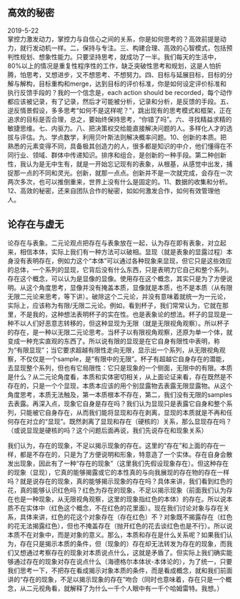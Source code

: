 ## 高效的秘密
2019-5-22   
    掌控力激发动力，掌控力与自信心之间的关系，你是如何思考的？高效前提是动力，就行发动机一样。二，保持与专注。三、构建合理、高效的心智模式，包括预判性规划、想象性能力。只要坚持思考，就成功了一半。我们每天的生活中，80%以上的情况是重复性程序性的工作，缺乏突破性思考和规划，这是人怕折腾，怕思考，又想进步，又不想思考、不想努力。四、目标与延展目标，目标的分解与解构，目标重构和merge，达到目标的评价标准，你是如何设定评价标准和执行反馈手段的？我的一个信念是，each action should be recorded，每个动作都应该被记录，有了记录，然后才可能被分析，记录和分析，是反馈的手段。五、逆反情景假设，多多思考“如何不是这样呢？”，跳出现有的思考模式和框架，正在追求的目标是否合理，总之，要始终保持思考，“你错了吗”。六、寻找精益求精的敏捷思维。七、内驱力。八、把决策权交给能直接解决问题的人。多样化人才的选拔与评估。九、学点数学，利用贝叶斯法则解决概率问题。10、创新的本质。把熟悉的元素变得不同，具备极其创造力的人，很多都是知识的中介，他们懂得在不同行业、领域、群体中传递知识。排序和组合，是创新的一种手段。第二种创新性，我认为是无中生有，就是一开始忘记现有的表象，从根基，从感觉中出发，捕捉那一点的不同和灵光。创新，就那一点点。创新并不是一次就完成，会存在一次两次多次，也可以推倒重来，世界上没有什么是固定的。11、数据的收集和分析。12、高效的秘密，还来自团队合作的秘密，如如何激发合作，如何有效管理他人。

## 论存在与虚无
  论存在与表象。二元论观点把存在与表象放在一起，认为存在即有表象，对立起来，相信本体，实际上我们有一种方法可以破相。显现（就是表象的显露过程）本身没有表明存在，例如力这个“本体”可以通过各种现象来显现，但它只是这些效应的总体，一个系列的显现，它背后没有什么东西，只是表明力它自己和整个系列。存在这个概念，可以认为是显像的显像。使用存在这个概念，其实只是为了方便说明。从这个角度思考，显像并没有掩盖本质，显像就是本质，也不是本质（从有限无限二元论来思考，等下讲）。破除这个二元论，并没有意味着就统一为一元论，实际上，应该称为有限/无限二元论。例如，看到杯子，我们常常认为，它就在那里，不是我的，这种想法表明杯子的实在性。也是表象论的想法。杯子的显现是一种不以人们好恶意志转移的，但这种显现为无限（就是无限视角观察）。所以杯子的存在，是一种以无限二元论思考。当杯子以有限视角观察，还原为单一个体，就变成一种充实直观的东西了。所以说有限的显现是在它自身有限性中表明，称为“有限显现”；当它要求超越有限性走向无限，显示出一个系列，从无限视角观察，不仅仅是一个sample，是“有限中的无限”。杯子有超越它自身存在的潜能，去显现整个系列，但也有它局限性：它只是现象的一个侧面，无限中的有限。本质是什么？从二元论角度看，本质和实体密切相关，从上面论证来看，存在既然是不存在的，只是一个个显现，本质本应该的用个别显露物去表露无限显露物。从这个角度思考，本质无法触及，第一本质根本不存在，第二，我们没有无限的samples去表露。再深入点，现象它自身是存在吗？我们认为显现只是表露它自身和整个系列，只能被它自身存在，从而我们能将显现和存在剥离，显现的本质就是不再和任何存在对立的“显现”。既然剥离了显现和存在（硬核的）关系，那么显现存在吗？（或说显现是硬核的吗？这个问题后面再说，我们先说存在和现象关系）

我们认为，存在的现象，不足以揭示现象的存在。这里的“存在”和上面的存在一样，都是不存在的，只是为了方便说明和形象，特意造了一个实体。存在自身会散发出现象，因此有了一种“存在的现象”（这里我们先假设现象存在）。但这种存在的现象（显现），它真的能够揭露或它的本性真的与向我展现的存在物的存在一样吗？就是说存在的现象，真的能够揭示现象的存在吗？具体来讲，我们看到红色的花，真的能够认识红色吗？红色为存在的现象，不足以揭示现象（前面我们认为存在也是一种现象，从无限视角观察，这里的现象指红色的本体）的存在。所以说本质不在实体中（红色这个概念，不在红色的花里面）。现在我们讨论对象与存在关系，具体来讲，红色的花这个对象存在（存在红色）不？对象既不揭露存在（红色的花无法揭露红色），但也不掩盖存在（抛开红色的花去谈红色也是不行）。所以说本质不在对象中，而是对象的意义。那么，本质和存在是什么关系呢？如果我们认为，存在只是揭示本质的条件，但（现象的）存在却无法转发为存在的现象，而我们又想通过考察存在的现象对本质说点什么，这就是矛盾了。但实际上我们确实能够通过存在的现象对存在说点什么（海德格尔本体状-本体论的），为了统一，只要我们思考一下，不把存在看成揭示对象本质的条件，而是看成概念，就和我们前面讲的“存在的现象，不足以揭示现象的存在”吻合（同时也意味着，存在只是一个概念，从二元视角看，就解释了为什么一千个人眼中有一千个哈姆雷特。我想。）

